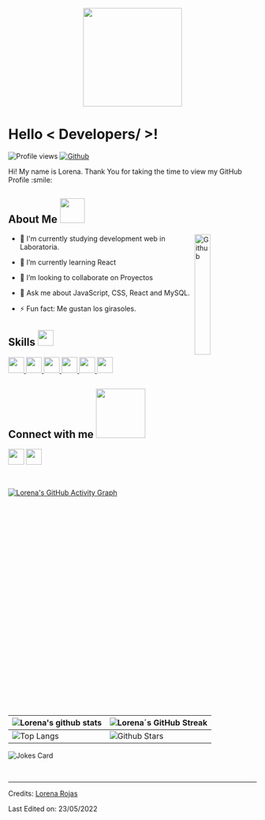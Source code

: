 <p align="center">
    <img width="200" src="https://github.com/lorenarojas1/lorenrojas1/blob/main/d940b3980f628c231640adf3e1ade67bee7704b64476eb907b9886473ce3a0e8.0.png">
</p>

<h1> Hello < Developers/ >! <img src = "https://raw.githubusercontent.com/MartinHeinz/MartinHeinz/master/wave.gif" width = 15px> </h1>
<p align='center'>
</p>


![Profile views](https://visitor-badge.glitch.me/badge?page_id=lorenarojas1.lorenarojas1)
[![Github](https://img.shields.io/github/followers/lorenarojas1?label=Follow&style=social)](https://github.com/lorenarojas1)

<div size='20px'> Hi! My name is Lorena. Thank You for taking the time to view my GitHub Profile :smile: 
</div>

<h2> About Me <img src = "https://media0.giphy.com/media/KDDpcKigbfFpnejZs6/giphy.gif?cid=ecf05e47oy6f4zjs8g1qoiystc56cu7r9tb8a1fe76e05oty&rid=giphy.gif" width = 50px></h2>

<img width="25%" align="right" alt="Github" src="https://raw.githubusercontent.com/onimur/.github/master/.resources/git-header.svg" />

- 🔭 I'm currently studying development web in Laboratoria.
  
- 🌱 I’m currently learning React
  
- 👯 I’m looking to collaborate on Proyectos
  
- 💬 Ask me about JavaScript, CSS, React and MySQL.
  
- ⚡ Fun fact: Me gustan los girasoles.

<h2> Skills <img src = "https://media2.giphy.com/media/QssGEmpkyEOhBCb7e1/giphy.gif?cid=ecf05e47a0n3gi1bfqntqmob8g9aid1oyj2wr3ds3mg700bl&rid=giphy.gif" width = 32px> </h2>
<a href= https://github.com/Aditya664?tab=repositories&q=&type=&language=reactjs&sort= > <img width ='32px' src ='https://raw.githubusercontent.com/rahulbanerjee26/githubAboutMeGenerator/main/icons/reactjs.svg'> </a>
<a href= https://github.com/Aditya664?tab=repositories&q=&type=&language=javascript&sort= > <img width ='32px' src ='https://raw.githubusercontent.com/rahulbanerjee26/githubAboutMeGenerator/main/icons/javascript.svg'> </a>
<a href= https://github.com/Aditya664?tab=repositories&q=&type=&language=c&sort= > <img width ='32px' src ='https://raw.githubusercontent.com/rahulbanerjee26/githubAboutMeGenerator/main/icons/c.svg'> </a>
<a href= https://github.com/Aditya664?tab=repositories&q=&type=&language=cpp&sort= > <img width ='32px' src ='https://raw.githubusercontent.com/rahulbanerjee26/githubAboutMeGenerator/main/icons/cpp.svg'> </a>
<a href= https://github.com/Aditya664?tab=repositories&q=&type=&language=css&sort= > <img width ='32px' src ='https://raw.githubusercontent.com/rahulbanerjee26/githubAboutMeGenerator/main/icons/css.svg'> </a>
<a href= https://github.com/Aditya664?tab=repositories&q=&type=&language=html&sort= > <img width ='32px' src ='https://raw.githubusercontent.com/rahulbanerjee26/githubAboutMeGenerator/main/icons/html.svg'> </a>



<h2> Connect with me <img src='https://raw.githubusercontent.com/ShahriarShafin/ShahriarShafin/main/Assets/handshake.gif' width="100px"> </h2>
<a href = 'https://www.linkedin.com/in/lorena-rojas1'> <img width = '32px' align= 'center' src="https://raw.githubusercontent.com/rahulbanerjee26/githubAboutMeGenerator/main/icons/linked-in-alt.svg"/></a> 
<a href = 'https://twitter.com/LorenaR80324920'> <img width = '32px' align= 'center' src="https://raw.githubusercontent.com/rahulbanerjee26/githubAboutMeGenerator/main/icons/twitter.svg"/></a> 
   
<br>
<br>
  <br>
  
[![Lorena's GitHub Activity Graph](https://activity-graph.herokuapp.com/graph?username=lorenarojas1&theme=tokyonight)](https://git.io/praveenscience)

| ![Lorena's github stats](https://github-readme-stats.vercel.app/api?username=lorenarojas1&show_icons=true&theme=tokyonight) | ![Lorena´s GitHub Streak](https://github-readme-streak-stats.herokuapp.com/?user=lorenarojas1&theme=tokyonight) |
| --- | --- |
| ![Top Langs](https://github-readme-stats.vercel.app/api/top-langs/?username=lorenarojas1&theme=tokyonight) | ![Github Stars](https://github-readme-stats.vercel.app/api?username=lorenarojas1&show_icons=true&locale=en&count_private=true&hide_rank=true&custom_title=My%20GitHub%20Stats&disable_animations=true&theme=tokyonight) |

![Jokes Card](https://readme-jokes.vercel.app/api?theme=tokyonight)


<br>


-----
Credits: [Lorena Rojas](https://github.com/lorenarojas1)

Last Edited on: 23/05/2022
